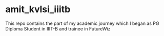 # amit_kvlsi_iiitb
This repo contains the part of my academic journey which I began as PG Diploma Student in IIIT-B and trainee in FutureWiz 
